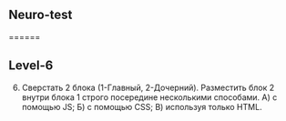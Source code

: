## Neuro-test

======

## Level-6

6. Сверстать 2 блока (1-Главный, 2-Дочерний). Разместить блок 2 внутри блока 1 строго посередине несколькими способами.
   А) с помощью JS;
   Б) с помощью CSS;
   В) используя только HTML.
